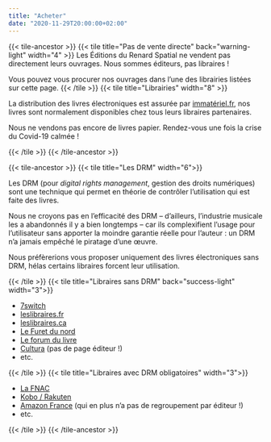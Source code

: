 ```yaml
---
title: "Acheter"
date: "2020-11-29T20:00:00+02:00"
---
```

{{< tile-ancestor >}}
{{< tile title="Pas de vente directe" back="warning-light" width="4" >}}
Les Éditions du Renard Spatial ne vendent pas directement leurs ouvrages. Nous sommes éditeurs, pas libraires !

Vous pouvez vous procurer nos ouvrages dans l’une des librairies listées sur cette page.
{{< /tile >}}
{{< tile title="Librairies" width="8" >}}

La distribution des livres électroniques est assurée par [immatériel.fr](https://www.immateriel.fr#nos-partenaires),
nos livres sont normalement disponibles chez tous leurs libraires partenaires.

Nous ne vendons pas encore de livres papier. Rendez-vous une fois la crise du Covid-19 calmée !

{{< /tile >}}
{{< /tile-ancestor >}}

{{< tile-ancestor >}}
{{< tile title="Les DRM" width="6">}}

Les DRM (pour _digital rights management_, gestion des droits numériques) sont une technique qui permet en théorie de
contrôler l’utilisation qui est faite des livres.

Nous ne croyons pas en l’efficacité des DRM – d’ailleurs, l’industrie musicale les a abandonnés il y a bien longtemps –
car ils complexifient l’usage pour l’utilisateur sans apporter la moindre garantie réelle pour l’auteur : un DRM n’a 
jamais empêché le piratage d’une œuvre.

Nous préfèrerions vous proposer uniquement des livres électroniques sans DRM, hélas certains libraires forcent leur utilisation.

{{< /tile >}}
{{< tile title="Libraires sans DRM"  back="success-light" width="3">}}

- [7switch](https://www.7switch.com/fr/list/publisher-101786-editions-du-renard-spatial)
- [leslibraires.fr](https://www.leslibraires.fr/editeur/editions-du-renard-spatial/)
- [leslibraires.ca](https://www.leslibraires.ca/recherche/?e=%C3%89ditions+du+Renard+Spatial&tri=plus-recents)
- [Le Furet du nord](https://www.furet.com/editeur/Editions+du+Renard+Spatial)
- [Le forum du livre](https://www.librairieforumdulivre.fr/editeur/editions-du-renard-spatial/)
- [Cultura](https://www.cultura.com/inattendu-tea-9782492575006.html) (pas de page éditeur !)
- etc.

{{< /tile >}}
{{< tile title="Libraires avec DRM obligatoires" width="3">}}

- [La FNAC](https://www.fnac.com/e546913/Editions-du-Renard-Spatial)
- [Kobo / Rakuten](https://www.kobo.com/fr/fr/search?query=%C3%89ditions%20du%20Renard%20Spatial&fcsearchfield=Imprint)
- [Amazon France](https://www.amazon.fr/s?k=%C3%89ditions+du+Renard+Spatial) (qui en plus n’a pas de regroupement par éditeur !)
- etc.

{{< /tile >}}
{{< /tile-ancestor >}}